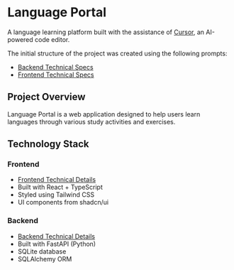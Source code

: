 # Language Portal

A language learning platform built with the assistance of [Cursor](https://cursor.sh), an AI-powered code editor.

The initial structure of the project was created using the following prompts:
- [Backend Technical Specs](Backend-Technical-Specs.md)
- [Frontend Technical Specs](Frontend-Technical-Specs.md)

## Project Overview

Language Portal is a web application designed to help users learn languages through various study activities and exercises.

## Technology Stack

### Frontend
- [Frontend Technical Details](frontend/README.md)
- Built with React + TypeScript
- Styled using Tailwind CSS
- UI components from shadcn/ui

### Backend
- [Backend Technical Details](backend_python/README.md)
- Built with FastAPI (Python)
- SQLite database
- SQLAlchemy ORM
